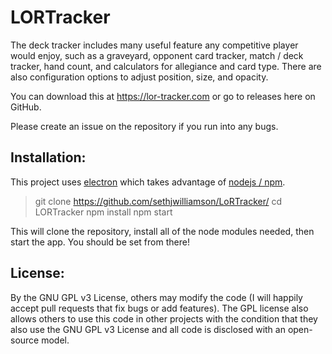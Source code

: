 # LORTracker
The deck tracker includes many useful feature any competitive player would enjoy, such as a graveyard, opponent card tracker, match / deck tracker, hand count, and calculators for allegiance and card type. There are also configuration options to adjust position, size, and opacity.

You can download this at https://lor-tracker.com or go to releases here on GitHub.

Please create an issue on the repository if you run into any bugs.

## Installation:
This project uses [electron](https://www.electronjs.org/) which takes advantage of [nodejs / npm](https://www.npmjs.com/). 

> git clone https://github.com/sethjwilliamson/LoRTracker/
> cd LORTracker
> npm install
> npm start

This will clone the repository, install all of the node modules needed, then start the app.
You should be set from there! 


## License:
By the GNU GPL v3 License, others may modify the code (I will happily accept pull requests that fix bugs or add features). The GPL license also allows others to use this code in other projects with the condition that they also use the GNU GPL v3 License and all code is disclosed with an open-source model. 
